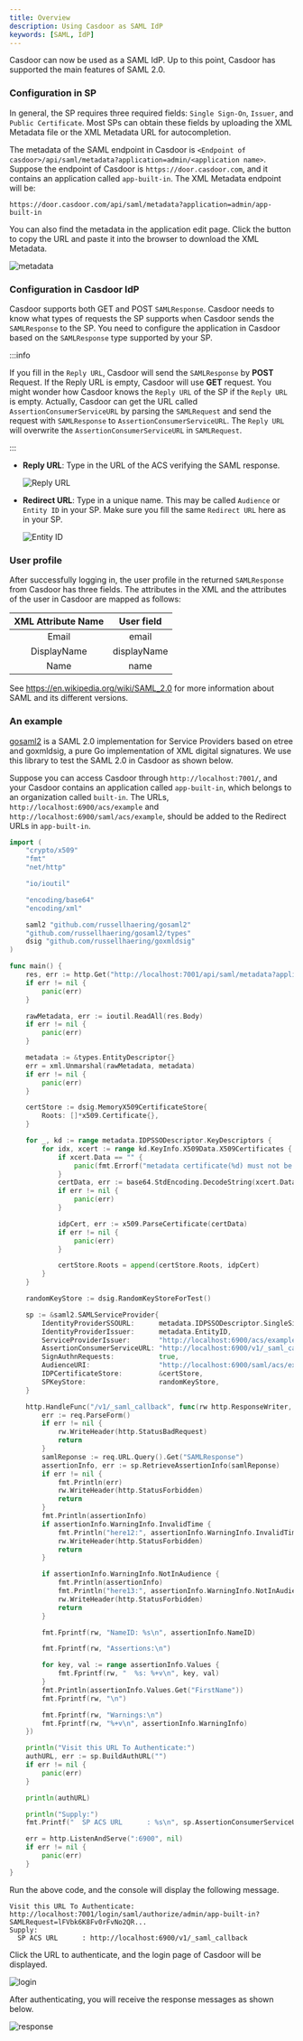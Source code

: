 ```yaml
---
title: Overview
description: Using Casdoor as SAML IdP
keywords: [SAML, IdP]
---
```


Casdoor can now be used as a SAML IdP. Up to this point, Casdoor has supported the main features of SAML 2.0.

### Configuration in SP

In general, the SP requires three required fields: `Single Sign-On`, `Issuer`, and `Public Certificate`. Most SPs can obtain these fields by uploading the XML Metadata file or the XML Metadata URL for autocompletion.

The metadata of the SAML endpoint in Casdoor is `<Endpoint of casdoor>/api/saml/metadata?application=admin/<application name>`. Suppose the endpoint of Casdoor is `https://door.casdoor.com`, and it contains an application called `app-built-in`. The XML Metadata endpoint will be:

```text
https://door.casdoor.com/api/saml/metadata?application=admin/app-built-in
```

You can also find the metadata in the application edit page. Click the button to copy the URL and paste it into the browser to download the XML Metadata.

![metadata](/img/how-to-connect/saml/saml_metadata.png)

### Configuration in Casdoor IdP

Casdoor supports both GET and POST `SAMLResponse`. Casdoor needs to know what types of requests the SP supports when Casdoor sends the `SAMLResponse` to the SP. You need to configure the application in Casdoor based on the `SAMLResponse` type supported by your SP.

:::info

If you fill in the `Reply URL`, Casdoor will send the `SAMLResponse` by **POST** Request. If the Reply URL is empty, Casdoor will use **GET** request. You might wonder how Casdoor knows the `Reply URL` of the SP if the `Reply URL` is empty. Actually, Casdoor can get the URL called `AssertionConsumerServiceURL` by parsing the `SAMLRequest` and send the request with `SAMLResponse` to `AssertionConsumerServiceURL`. The `Reply URL` will overwrite the `AssertionConsumerServiceURL` in `SAMLRequest`.

:::

- **Reply URL**: Type in the URL of the ACS verifying the SAML response.
  
  ![Reply URL](/img/how-to-connect/saml/saml_replyURL.png)

- **Redirect URL**: Type in a unique name. This may be called `Audience` or `Entity ID` in your SP. Make sure you fill the same `Redirect URL` here as in your SP.
  
  ![Entity ID](/img/how-to-connect/saml/saml_entityId.png)

### User profile

After successfully logging in, the user profile in the returned `SAMLResponse` from Casdoor has three fields. The attributes in the XML and the attributes of the user in Casdoor are mapped as follows:

| XML Attribute Name |  User field   |
|:------------------:|:-------------:|
|       Email        |     email     |
|    DisplayName     |  displayName  |
|        Name        |     name      |

See <https://en.wikipedia.org/wiki/SAML_2.0> for more information about SAML and its different versions.

### An example

[gosaml2](https://github.com/russellhaering/gosaml2) is a SAML 2.0 implementation for Service Providers based on etree and goxmldsig, a pure Go implementation of XML digital signatures. We use this library to test the SAML 2.0 in Casdoor as shown below.

Suppose you can access Casdoor through `http://localhost:7001/`, and your Casdoor contains an application called `app-built-in`, which belongs to an organization called `built-in`. The URLs, `http://localhost:6900/acs/example` and `http://localhost:6900/saml/acs/example`, should be added to the Redirect URLs in `app-built-in`.

```go
import (
    "crypto/x509"
    "fmt"
    "net/http"

    "io/ioutil"

    "encoding/base64"
    "encoding/xml"

    saml2 "github.com/russellhaering/gosaml2"
    "github.com/russellhaering/gosaml2/types"
    dsig "github.com/russellhaering/goxmldsig"
)

func main() {
    res, err := http.Get("http://localhost:7001/api/saml/metadata?application=admin/app-built-in")
    if err != nil {
        panic(err)
    }

    rawMetadata, err := ioutil.ReadAll(res.Body)
    if err != nil {
        panic(err)
    }

    metadata := &types.EntityDescriptor{}
    err = xml.Unmarshal(rawMetadata, metadata)
    if err != nil {
        panic(err)
    }

    certStore := dsig.MemoryX509CertificateStore{
        Roots: []*x509.Certificate{},
    }

    for _, kd := range metadata.IDPSSODescriptor.KeyDescriptors {
        for idx, xcert := range kd.KeyInfo.X509Data.X509Certificates {
            if xcert.Data == "" {
                panic(fmt.Errorf("metadata certificate(%d) must not be empty", idx))
            }
            certData, err := base64.StdEncoding.DecodeString(xcert.Data)
            if err != nil {
                panic(err)
            }

            idpCert, err := x509.ParseCertificate(certData)
            if err != nil {
                panic(err)
            }

            certStore.Roots = append(certStore.Roots, idpCert)
        }
    }

    randomKeyStore := dsig.RandomKeyStoreForTest()

    sp := &saml2.SAMLServiceProvider{
        IdentityProviderSSOURL:      metadata.IDPSSODescriptor.SingleSignOnServices[0].Location,
        IdentityProviderIssuer:      metadata.EntityID,
        ServiceProviderIssuer:       "http://localhost:6900/acs/example",
        AssertionConsumerServiceURL: "http://localhost:6900/v1/_saml_callback",
        SignAuthnRequests:           true,
        AudienceURI:                 "http://localhost:6900/saml/acs/example",
        IDPCertificateStore:         &certStore,
        SPKeyStore:                  randomKeyStore,
    }

    http.HandleFunc("/v1/_saml_callback", func(rw http.ResponseWriter, req *http.Request) {
        err := req.ParseForm()
        if err != nil {
            rw.WriteHeader(http.StatusBadRequest)
            return
        }
        samlReponse := req.URL.Query().Get("SAMLResponse")
        assertionInfo, err := sp.RetrieveAssertionInfo(samlReponse)
        if err != nil {
            fmt.Println(err)
            rw.WriteHeader(http.StatusForbidden)
            return
        }
        fmt.Println(assertionInfo)
        if assertionInfo.WarningInfo.InvalidTime {
            fmt.Println("here12:", assertionInfo.WarningInfo.InvalidTime)
            rw.WriteHeader(http.StatusForbidden)
            return
        }

        if assertionInfo.WarningInfo.NotInAudience {
            fmt.Println(assertionInfo)
            fmt.Println("here13:", assertionInfo.WarningInfo.NotInAudience)
            rw.WriteHeader(http.StatusForbidden)
            return
        }

        fmt.Fprintf(rw, "NameID: %s\n", assertionInfo.NameID)

        fmt.Fprintf(rw, "Assertions:\n")

        for key, val := range assertionInfo.Values {
            fmt.Fprintf(rw, "  %s: %+v\n", key, val)
        }
        fmt.Println(assertionInfo.Values.Get("FirstName"))
        fmt.Fprintf(rw, "\n")

        fmt.Fprintf(rw, "Warnings:\n")
        fmt.Fprintf(rw, "%+v\n", assertionInfo.WarningInfo)
    })

    println("Visit this URL To Authenticate:")
    authURL, err := sp.BuildAuthURL("")
    if err != nil {
        panic(err)
    }

    println(authURL)

    println("Supply:")
    fmt.Printf("  SP ACS URL      : %s\n", sp.AssertionConsumerServiceURL)

    err = http.ListenAndServe(":6900", nil)
    if err != nil {
        panic(err)
    }
}
```

Run the above code, and the console will display the following message.

```text
Visit this URL To Authenticate:
http://localhost:7001/login/saml/authorize/admin/app-built-in?SAMLRequest=lFVbk6K8Fv0rFvNo2QR...
Supply:
  SP ACS URL      : http://localhost:6900/v1/_saml_callback
```

Click the URL to authenticate, and the login page of Casdoor will be displayed.

![login](/img/how-to-connect/saml/saml_login.png)

After authenticating, you will receive the response messages as shown below.

![response](/img/how-to-connect/saml/saml_response.png)
